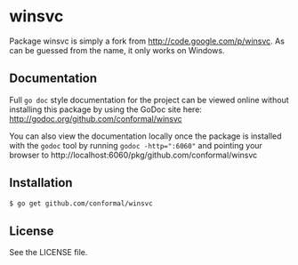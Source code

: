 winsvc
======

Package winsvc is simply a fork from http://code.google.com/p/winsvc.  As
can be guessed from the name, it only works on Windows.

## Documentation

Full `go doc` style documentation for the project can be viewed online without
installing this package by using the GoDoc site here:
http://godoc.org/github.com/conformal/winsvc

You can also view the documentation locally once the package is installed with
the `godoc` tool by running `godoc -http=":6060"` and pointing your browser to
http://localhost:6060/pkg/github.com/conformal/winsvc

## Installation

```bash
$ go get github.com/conformal/winsvc
```

## License

See the LICENSE file.
